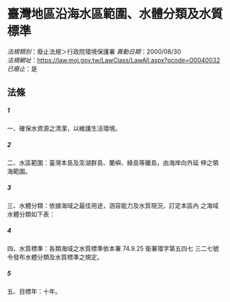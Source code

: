 # 臺灣地區沿海水區範圍、水體分類及水質標準

*法規類別*：廢止法規＞行政院環境保護署
*異動日期*：2000/08/30  
*法規網址*：https://law.moj.gov.tw/LawClass/LawAll.aspx?pcode=O0040032
*已廢止*：是


## 法條
##### 1
一、確保水資源之清潔，以維護生活環境。


##### 2
二、水區範圍：臺灣本島及澎湖群島、蘭嶼、綠島等離島，由海岸向外延
    伸之領海範圍。


##### 3
三、水體分類：依據海域之最佳用途，涵容能力及水質現況，訂定本區內
    之海域水體分類如下表：


##### 4
四、水質標準：各類海域之水質標準依本署 74.9.25  衛署環字第五四七
    三二七號令發布水體分類及水質標準之規定。


##### 5
五、目標年：十年。



